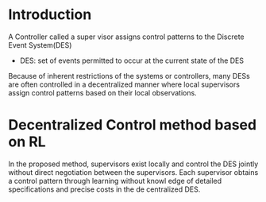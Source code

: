 # Introduction
A Controller called a super visor assigns control patterns to the Discrete Event System(DES)
- DES: set of events permitted to occur at the current state of the DES

Because of inherent restrictions of the systems or controllers, many DESs are often controlled in a decentralized manner where local supervisors assign control patterns based on their local observations.

# Decentralized Control method based on RL
In the proposed method, supervisors exist locally and control the DES jointly without direct negotiation between the supervisors. Each supervisor obtains a control pattern through learning without knowl edge of detailed specifications and precise costs in the de centralized DES.

